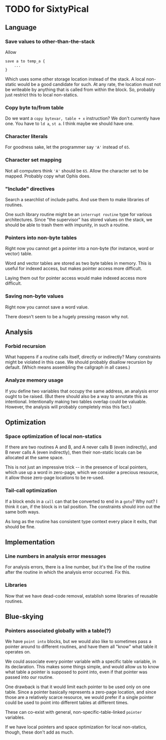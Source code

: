 TODO for SixtyPical
===================

Language
--------

### Save values to other-than-the-stack

Allow

    save a to temp_a {
        ...
    }

Which uses some other storage location instead of the stack.  A local non-static
would be a good candidate for such.  At any rate, the location must not
be writeable by anything that is called from within the block.  So, probably
just restrict this to local non-statics.

### Copy byte to/from table

Do we want a `copy bytevar, table + x` instruction?  We don't currently have one.
You have to `ld a`, `st a`.  I think maybe we should have one.

### Character literals

For goodness sake, let the programmer say `'A'` instead of `65`.

### Character set mapping

Not all computers think `'A'` should be `65`.  Allow the character set to be
mapped.  Probably copy what Ophis does.

### "Include" directives

Search a searchlist of include paths.  And use them to make libraries of routines.

One such library routine might be an `interrupt routine` type for various architectures.
Since "the supervisor" has stored values on the stack, we should be able to trash them
with impunity, in such a routine.

### Pointers into non-byte tables

Right now you cannot get a pointer into a non-byte (for instance, word or vector) table.

Word and vector tables are stored as two byte tables in memory.  This is useful for
indexed access, but makes pointer access more difficult.

Laying them out for pointer access would make indexed access more difficult.

### Saving non-byte values

Right now you cannot save a word value.

There doesn't seem to be a hugely pressing reason why not.

Analysis
--------

### Forbid recursion

What happens if a routine calls itself, directly or indirectly?  Many
constraints might be violated in this case.  We should probably disallow
recursion by default.  (Which means assembling the callgraph in all cases.)

### Analyze memory usage

If you define two variables that occupy the same address, an analysis error ought
to be raised.  (But there should also be a way to annotate this as intentional.
Intentionally making two tables overlap could be valuable.  However, the analysis
will probably completely miss this fact.)

Optimization
------------

### Space optimization of local non-statics

If there are two routines A and B, and A never calls B (even indirectly), and
B never calls A (even indirectly), then their non-static locals can
be allocated at the same space.

This is not just an impressive trick -- in the presence of local pointers, which
use up a word in zero-page, which we consider a precious resource, it allow those
zero-page locations to be re-used.

### Tail-call optimization

If a block ends in a `call` can that be converted to end in a `goto`?  Why not?  I think it can,
if the block is in tail position.  The constraints should iron out the same both ways.

As long as the routine has consistent type context every place it exits, that should be fine.

Implementation
--------------

### Line numbers in analysis error messages

For analysis errors, there is a line number, but it's the line of the routine
after the routine in which the analysis error occurred.  Fix this.

### Libraries

Now that we have dead-code removal, establish some libraries of reusable
routines.

Blue-skying
-----------

### Pointers associated globally with a table(?)

We have `point into` blocks, but we would also like to sometimes pass a pointer
around to different routines, and have them all "know" what table it operates on.

We could associate every pointer variable with a specific table variable, in its
declaration.  This makes some things simple, and would allow us to know what table a
pointer is supposed to point into, even if that pointer was passed into our routine.

One drawback is that it would limit each pointer to be used only on one table.  Since a
pointer basically represents a zero-page location, and since those are a relatively scarce
resource, we would prefer if a single pointer could be used to point into different tables
at different times.

These can co-exist with general, non-specific-table-linked `pointer` variables.

If we have local pointers and space optimization for local non-statics, though,
these don't add as much.
